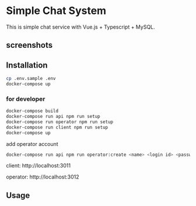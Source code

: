 # Simple Chat System

This is simple chat service with Vue.js + Typescript + MySQL.

## screenshots

## Installation

```bash
cp .env.sample .env
docker-compose up
```

### for developer

```bash
docker-compose build
docker-compose run api npm run setup
docker-compose run operator npm run setup
docker-compose run client npm run setup
docker-compose up
```

add operator account

```bash
docker-compose run api npm run operator:create <name> <login id> <password>
```

client:
http://localhost:3011

operator:
http://localhost:3012


## Usage
